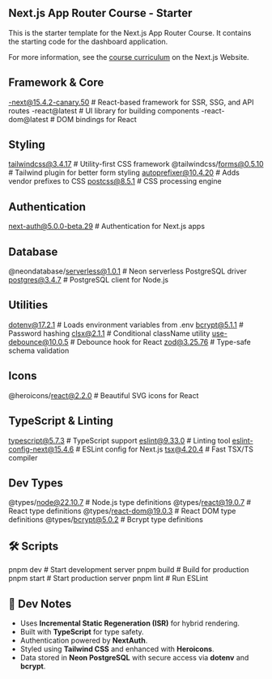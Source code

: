 ## Next.js App Router Course - Starter

This is the starter template for the Next.js App Router Course. It contains the starting code for the dashboard application.

For more information, see the [course curriculum](https://nextjs.org/learn) on the Next.js Website.

## Framework & Core
-next@15.4.2-canary.50         # React-based framework for SSR, SSG, and API routes
-react@latest                  # UI library for building components
-react-dom@latest              # DOM bindings for React

## Styling
tailwindcss@3.4.17            # Utility-first CSS framework
@tailwindcss/forms@0.5.10     # Tailwind plugin for better form styling
autoprefixer@10.4.20          # Adds vendor prefixes to CSS
postcss@8.5.1                 # CSS processing engine

## Authentication
next-auth@5.0.0-beta.29       # Authentication for Next.js apps

## Database
@neondatabase/serverless@1.0.1 # Neon serverless PostgreSQL driver
postgres@3.4.7                # PostgreSQL client for Node.js

## Utilities
dotenv@17.2.1                 # Loads environment variables from .env
bcrypt@5.1.1                  # Password hashing
clsx@2.1.1                    # Conditional className utility
use-debounce@10.0.5           # Debounce hook for React
zod@3.25.76                   # Type-safe schema validation

## Icons
@heroicons/react@2.2.0        # Beautiful SVG icons for React

## TypeScript & Linting
typescript@5.7.3              # TypeScript support
eslint@9.33.0                 # Linting tool
eslint-config-next@15.4.6     # ESLint config for Next.js
tsx@4.20.4                    # Fast TSX/TS compiler

## Dev Types
@types/node@22.10.7           # Node.js type definitions
@types/react@19.0.7           # React type definitions
@types/react-dom@19.0.3       # React DOM type definitions
@types/bcrypt@5.0.2           # Bcrypt type definitions

## 🛠️ Scripts

pnpm dev       # Start development server
pnpm build     # Build for production
pnpm start     # Start production server
pnpm lint      # Run ESLint

## 🧪 Dev Notes

- Uses **Incremental Static Regeneration (ISR)** for hybrid rendering.
- Built with **TypeScript** for type safety.
- Authentication powered by **NextAuth**.
- Styled using **Tailwind CSS** and enhanced with **Heroicons**.
- Data stored in **Neon PostgreSQL** with secure access via **dotenv** and **bcrypt**.



